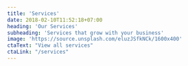 ```yaml
---
title: 'Services'
date: 2018-02-10T11:52:18+07:00
heading: 'Our Services'
subheading: 'Services that grow with your business'
image: 'https://source.unsplash.com/eluzJSfkNCk/1600x400'
ctaText: "View all services"
ctaLink: "/services"
---
```


